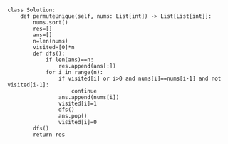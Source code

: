 #


#

    class Solution:
        def permuteUnique(self, nums: List[int]) -> List[List[int]]:
            nums.sort()
            res=[]
            ans=[]
            n=len(nums)
            visited=[0]*n
            def dfs():
                if len(ans)==n:
                    res.append(ans[:])
                for i in range(n):
                    if visited[i] or i>0 and nums[i]==nums[i-1] and not visited[i-1]:
                        continue
                    ans.append(nums[i])
                    visited[i]=1
                    dfs()
                    ans.pop()
                    visited[i]=0
            dfs()
            return res